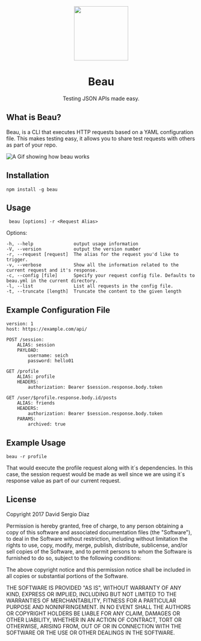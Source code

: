 <div align="center">
	<img src="http://files.martianwabbit.com/beau.png?1" height="144"/>
</div>

<h1 align="center">Beau</h1>
<p align="center">Testing JSON APIs made easy.</p>

## What is Beau?
Beau, is a CLI that executes HTTP requests based on a YAML configuration file. This makes testing easy, it allows you to share test requests with others as part of your repo.

![A Gif showing how beau works](http://files.martianwabbit.com/beau.gif)

## Installation
	npm install -g beau

## Usage
	 beau [options] -r <Request Alias>

  Options:

    -h, --help               output usage information
    -V, --version            output the version number
    -r, --request [request]  The alias for the request you'd like to trigger.
    -v, --verbose            Show all the information related to the current request and it's response.
    -c, --config [file]      Specify your request config file. Defaults to beau.yml in the current directory.
    -l, --list               List all requests in the config file.
    -t, --truncate [length]  Truncate the content to the given length

## Example Configuration File

	version: 1
	host: https://example.com/api/

	POST /session:
		ALIAS: session
		PAYLOAD:
			username: seich
			password: hello01

	GET /profile
		ALIAS: profile
		HEADERS:
			authorization: Bearer $session.response.body.token

	GET /user/$profile.response.body.id/posts
		ALIAS: friends
		HEADERS:
			authorization: Bearer $session.response.body.token
		PARAMS:
			archived: true

## Example Usage
	beau -r profile

That would execute the profile request along with it´s dependencies. In this case, the session request would be made as well since we are using it´s response value as part of our current request.

## License
Copyright 2017 David Sergio Díaz

Permission is hereby granted, free of charge, to any person obtaining a copy of this software and associated documentation files (the "Software"), to deal in the Software without restriction, including without limitation the rights to use, copy, modify, merge, publish, distribute, sublicense, and/or sell copies of the Software, and to permit persons to whom the Software is furnished to do so, subject to the following conditions:

The above copyright notice and this permission notice shall be included in all copies or substantial portions of the Software.

THE SOFTWARE IS PROVIDED "AS IS", WITHOUT WARRANTY OF ANY KIND, EXPRESS OR IMPLIED, INCLUDING BUT NOT LIMITED TO THE WARRANTIES OF MERCHANTABILITY, FITNESS FOR A PARTICULAR PURPOSE AND NONINFRINGEMENT. IN NO EVENT SHALL THE AUTHORS OR COPYRIGHT HOLDERS BE LIABLE FOR ANY CLAIM, DAMAGES OR OTHER LIABILITY, WHETHER IN AN ACTION OF CONTRACT, TORT OR OTHERWISE, ARISING FROM, OUT OF OR IN CONNECTION WITH THE SOFTWARE OR THE USE OR OTHER DEALINGS IN THE SOFTWARE.
